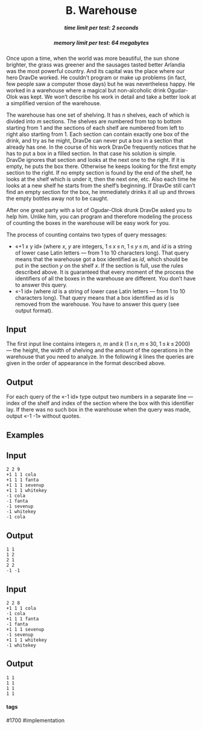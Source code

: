 <h1 style='text-align: center;'> B. Warehouse</h1>

<h5 style='text-align: center;'>time limit per test: 2 seconds</h5>
<h5 style='text-align: center;'>memory limit per test: 64 megabytes</h5>

Once upon a time, when the world was more beautiful, the sun shone brighter, the grass was greener and the sausages tasted better Arlandia was the most powerful country. And its capital was the place where our hero DravDe worked. He couldn’t program or make up problems (in fact, few people saw a computer those days) but he was nevertheless happy. He worked in a warehouse where a magical but non-alcoholic drink Ogudar-Olok was kept. We won’t describe his work in detail and take a better look at a simplified version of the warehouse.

The warehouse has one set of shelving. It has *n* shelves, each of which is divided into *m* sections. The shelves are numbered from top to bottom starting from 1 and the sections of each shelf are numbered from left to right also starting from 1. Each section can contain exactly one box of the drink, and try as he might, DravDe can never put a box in a section that already has one. In the course of his work DravDe frequently notices that he has to put a box in a filled section. In that case his solution is simple. DravDe ignores that section and looks at the next one to the right. If it is empty, he puts the box there. Otherwise he keeps looking for the first empty section to the right. If no empty section is found by the end of the shelf, he looks at the shelf which is under it, then the next one, etc. Also each time he looks at a new shelf he starts from the shelf’s beginning. If DravDe still can’t find an empty section for the box, he immediately drinks it all up and throws the empty bottles away not to be caught.

After one great party with a lot of Ogudar-Olok drunk DravDe asked you to help him. Unlike him, you can program and therefore modeling the process of counting the boxes in the warehouse will be easy work for you.

The process of counting contains two types of query messages: 

* «+1 x y id» (where *x*, *y* are integers, 1 ≤ *x* ≤ *n*, 1 ≤ *y* ≤ *m*, and *id* is a string of lower case Latin letters — from 1 to 10 characters long). That query means that the warehouse got a box identified as *id*, which should be put in the section *y* on the shelf *x*. If the section is full, use the rules described above. It is guaranteed that every moment of the process the identifiers of all the boxes in the warehouse are different. You don’t have to answer this query.
* «-1 id» (where *id* is a string of lower case Latin letters — from 1 to 10 characters long). That query means that a box identified as *id* is removed from the warehouse. You have to answer this query (see output format).
## Input

The first input line contains integers *n*, *m* and *k* (1 ≤ *n*, *m* ≤ 30, 1 ≤ *k* ≤ 2000) — the height, the width of shelving and the amount of the operations in the warehouse that you need to analyze. In the following *k* lines the queries are given in the order of appearance in the format described above.

## Output

For each query of the «-1 id» type output two numbers in a separate line — index of the shelf and index of the section where the box with this identifier lay. If there was no such box in the warehouse when the query was made, output «-1 -1» without quotes.

## Examples

## Input


```
2 2 9  
+1 1 1 cola  
+1 1 1 fanta  
+1 1 1 sevenup  
+1 1 1 whitekey  
-1 cola  
-1 fanta  
-1 sevenup  
-1 whitekey  
-1 cola  

```
## Output


```
1 1  
1 2  
2 1  
2 2  
-1 -1  

```
## Input


```
2 2 8  
+1 1 1 cola  
-1 cola  
+1 1 1 fanta  
-1 fanta  
+1 1 1 sevenup  
-1 sevenup  
+1 1 1 whitekey  
-1 whitekey  

```
## Output


```
1 1  
1 1  
1 1  
1 1  

```


#### tags 

#1700 #implementation 